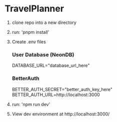 # TravelPlanner

1. clone repo into a new directory
2. run: 'pnpm install'
3. Create .env files
   ### User Database (NeonDB)
   DATABASE_URL="database_url_here"
   ### BetterAuth
   BETTER_AUTH_SECRET="better_auth_key_here"
   BETTER_AUTH_URL=http://localhost:3000

4. run: 'npm run dev'
5. View dev environment at http://localhost:3000/